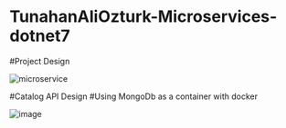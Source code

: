 # TunahanAliOzturk-Microservices-dotnet7

#Project Design

![microservice](https://user-images.githubusercontent.com/72943708/230175918-a7d57d58-04fc-484a-8c03-e8e8d71198c5.png)

#Catalog API Design
#Using MongoDb as a container with docker

![image](https://user-images.githubusercontent.com/72943708/230176560-9acf58fd-f15e-45db-ad5e-8f4e140c7ecc.png)

